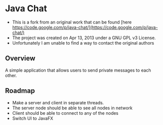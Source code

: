# Java Chat
- This is a fork from an original work that can be found [here https://code.google.com/p/java-chat/](https://code.google.com/p/java-chat/)
- The project was created on Apr 13, 2013 under a GNU GPL v3 License. 
- Unfortunately I am unable to find a way to contact the original authors 

## Overview
A simple application that allows users to send private messages to each other.


## Roadmap
- Make a server and client in separate threads. 
- The server node should be able to see all nodes in network
- Client should be able to connect to any of the nodes
- Switch UI to JavaFX
 
   
